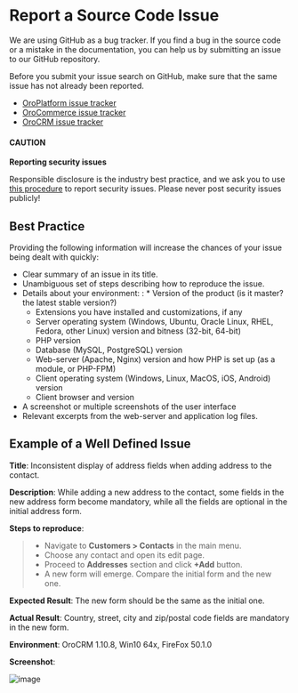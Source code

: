 <a id="doc-community-issue-report"></a>

# Report a Source Code Issue

We are using GitHub as a bug tracker. If you find a bug in the source code or a mistake in the documentation, you can help us by submitting an issue to our GitHub repository.

Before you submit your issue search on GitHub, make sure that the same issue has not already been reported.

* <a href="https://github.com/oroinc/platform/issues?q=" target="_blank">OroPlatform issue tracker</a>
* <a href="https://github.com/orocommerce/orocommerce/issues?q=" target="_blank">OroCommerce issue tracker</a>
* <a href="https://github.com/oroinc/crm/issues?q=" target="_blank">OroCRM issue tracker</a>

#### CAUTION
**Reporting security issues**

Responsible disclosure is the industry best practice, and we ask you to use [this procedure](security.md#reporting-security-issues) to report security issues. Please never post security issues publicly!

## Best Practice

Providing the following information will increase the chances of your issue being dealt with quickly:

* Clear summary of an issue in its title.
* Unambiguous set of steps describing how to reproduce the issue.
* Details about your environment:
  : * Version of the product (is it master? the latest stable version?)
    * Extensions you have installed and customizations, if any
    * Server operating system (Windows, Ubuntu, Oracle Linux, RHEL, Fedora, other Linux) version and bitness (32-bit, 64-bit)
    * PHP version
    * Database (MySQL, PostgreSQL) version
    * Web-server (Apache, Nginx) version and how PHP is set up (as a module, or PHP-FPM)
    * Client operating system (Windows, Linux, MacOS, iOS, Android) version
    * Client browser and version
* A screenshot or multiple screenshots of the user interface
* Relevant excerpts from the web-server and application log files.

## Example of a Well Defined Issue

**Title**: Inconsistent display of address fields when adding address to the contact.

**Description**: While adding a new address to the contact, some fields in the new address form become mandatory, while all the fields are optional in the initial address form.

**Steps to reproduce**:

> - Navigate to **Customers > Contacts** in the main menu.
> - Choose any contact and open its edit page.
> - Proceed to **Addresses** section and click **+Add** button.
> - A new form will emerge. Compare the initial form and the new one.

**Expected Result**: The new form should be the same as the initial one.

**Actual Result**: Country, street, city and zip/postal code fields are mandatory in the new form.

**Environment**: OroCRM 1.10.8, Win10 64x, FireFox 50.1.0

**Screenshot**:

![image](img/community/contacts.jpg)
<!-- Frontend -->
